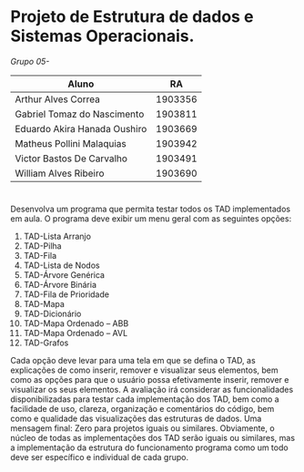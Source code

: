 # Projeto de Estrutura de dados e Sistemas Operacionais.


*Grupo 05-*

Aluno | RA 
------|----
Arthur Alves Correa |1903356 
Gabriel Tomaz do Nascimento | 1903811 
Eduardo Akira Hanada Oushiro | 1903669
Matheus Pollini Malaquias | 1903942
Victor Bastos De Carvalho | 1903491
William Alves Ribeiro | 1903690

#
Desenvolva um programa que permita testar todos os TAD implementados em aula. O
programa deve exibir um menu geral com as seguintes opções:

1. TAD-Lista Arranjo
2. TAD-Pilha
3. TAD-Fila
4. TAD-Lista de Nodos
5. TAD-Árvore Genérica
6. TAD-Árvore Binária
7. TAD-Fila de Prioridade
8. TAD-Mapa
9. TAD-Dicionário
10. TAD-Mapa Ordenado – ABB
11. TAD-Mapa Ordenado – AVL
12. TAD-Grafos

Cada opção deve levar para uma tela em que se defina o TAD, as explicações de como inserir,
remover e visualizar seus elementos, bem como as opções para que o usuário possa
efetivamente inserir, remover e visualizar os seus elementos.
A avaliação irá considerar as funcionalidades disponibilizadas para testar cada implementação
dos TAD, bem como a facilidade de uso, clareza, organização e comentários do código, bem
como e qualidade das visualizações das estruturas de dados.
Uma mensagem final: Zero para projetos iguais ou similares. Obviamente, o núcleo de todas
as implementações dos TAD serão iguais ou similares, mas a implementação da estrutura do
funcionamento programa como um todo deve ser específico e individual de cada grupo.
